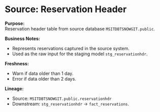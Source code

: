 # Source: Reservation Header

**Purpose:**  
Reservation header table from source database `MSITDBTSNOWGIT.public`.  

**Business Notes:**  
- Represents reservations captured in the source system.  
- Used as the raw input for the staging model `stg_reservationhdr`.  

**Freshness:**  
- Warn if data older than 1 day.  
- Error if data older than 2 days.  

**Lineage:**  
- Source: `MSITDBTSNOWGIT.public.reservationhdr`  
- Downstream: `stg_reservationhdr` → `fact_reservations`.  
